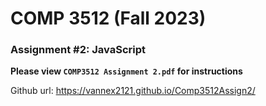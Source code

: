 # COMP 3512 (Fall 2023)
### Assignment #2: JavaScript

**Please view `COMP3512 Assignment 2.pdf` for instructions**


Github url: https://vannex2121.github.io/Comp3512Assign2/   
  

